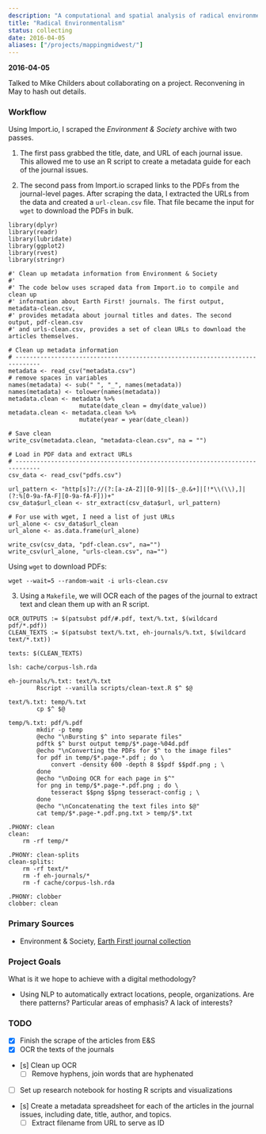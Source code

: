 ```yaml
---
description: "A computational and spatial analysis of radical environmentalism."
title: "Radical Environmentalism"
status: collecting
date: 2016-04-05
aliases: ["/projects/mappingmidwest/"]
---
```


**2016-04-05**

Talked to Mike Childers about collaborating on a project. Reconvening in May to hash out details.

### Workflow

Using Import.io, I scraped the *Environment & Society* archive with two passes.

1.  The first pass grabbed the title, date, and URL of each journal issue. This
    allowed me to use an R script to create a metadata guide for each of the
    journal issues.

2. The second pass from Import.io scraped links to the PDFs from the
   journal-level pages. After scraping the data, I extracted the URLs from the
   data and created a `url-clean.csv` file. That file became the input for
   `wget` to download the PDFs in bulk.

```{r}
library(dplyr)
library(readr)
library(lubridate)
library(ggplot2)
library(rvest)
library(stringr)

#' Clean up metadata information from Environment & Society
#' 
#' The code below uses scraped data from Import.io to compile and clean up 
#' information about Earth First! journals. The first output, metadata-clean.csv,
#' provides metadata about journal titles and dates. The second output, pdf-clean.csv
#' and urls-clean.csv, provides a set of clean URLs to download the articles themselves.

# Clean up metadata information
# -----------------------------------------------------------------------------
metadata <- read_csv("metadata.csv")
# remove spaces in variables
names(metadata) <- sub(" ", "_", names(metadata))
names(metadata) <- tolower(names(metadata))
metadata.clean <- metadata %>% 
                    mutate(date_clean = dmy(date_value))
metadata.clean <- metadata.clean %>% 
                    mutate(year = year(date_clean))

# Save clean
write_csv(metadata.clean, "metadata-clean.csv", na = "")

# Load in PDF data and extract URLs
# -----------------------------------------------------------------------------
csv_data <- read_csv("pdfs.csv")

url_pattern <- "http[s]?://(?:[a-zA-Z]|[0-9]|[$-_@.&+]|[!*\\(\\),]|(?:%[0-9a-fA-F][0-9a-fA-F]))+"
csv_data$url_clean <- str_extract(csv_data$url, url_pattern)

# For use with wget, I need a list of just URLs
url_alone <- csv_data$url_clean
url_alone <- as.data.frame(url_alone)

write_csv(csv_data, "pdf-clean.csv", na="")
write_csv(url_alone, "urls-clean.csv", na="")
```

Using `wget` to download PDFs:

```
wget --wait=5 --random-wait -i urls-clean.csv
```

3.  Using a `Makefile`, we will OCR each of the pages of the journal to extract text and clean them up with an R script.

```
OCR_OUTPUTS := $(patsubst pdf/#.pdf, text/%.txt, $(wildcard pdf/*.pdf))
CLEAN_TEXTS := $(patsubst text/%.txt, eh-journals/%.txt, $(wildcard text/*.txt))

texts: $(CLEAN_TEXTS)

lsh: cache/corpus-lsh.rda

eh-journals/%.txt: text/%.txt
	    Rscript --vanilla scripts/clean-text.R $^ $@

text/%.txt: temp/%.txt
	    cp $^ $@

temp/%.txt: pdf/%.pdf
	    mkdir -p temp
	    @echo "\nBursting $^ into separate files"
	    pdftk $^ burst output temp/$*.page-%04d.pdf
	    @echo "\nConverting the PDFs for $^ to the image files"
	    for pdf in temp/$*.page-*.pdf ; do \
	    	convert -density 600 -depth 8 $$pdf $$pdf.png ; \
	    done
	    @echo "\nDoing OCR for each page in $^"
	    for png in temp/$*.page-*.pdf.png ; do \
	    	tesseract $$png $$png tesseract-config ; \
	    done
	    @echo "\nConcatenating the text files into $@"
	    cat temp/$*.page-*.pdf.png.txt > temp/$*.txt

.PHONY: clean
clean:
	rm -rf temp/*

.PHONY: clean-splits
clean-splits:
	rm -rf text/*
	rm -f eh-journals/*
	rm -f cache/corpus-lsh.rda

.PHONY: clobber
clobber: clean
```

### Primary Sources

- Environment & Society, [Earth First! journal collection](http://www.environmentandsociety.org/mml/collection/ef?field_subcollection_earth_first_value=All&page=1)

### Project Goals

What is it we hope to achieve with a digital methodology?

-   Using NLP to automatically extract locations, people, organizations. Are
    there patterns? Particular areas of emphasis? A lack of interests?

### TODO

-   [x] Finish the scrape of the articles from E&S
-   [x] OCR the texts of the journals
-   [s] Clean up OCR
    -   [ ] Remove hyphens, join words that are hyphenated
-   [ ] Set up research notebook for hosting R scripts and visualizations
-   [s] Create a metadata spreadsheet for each of the articles in the journal issues, including date, title, author, and topics.
    -   [ ] Extract filename from URL to serve as ID
